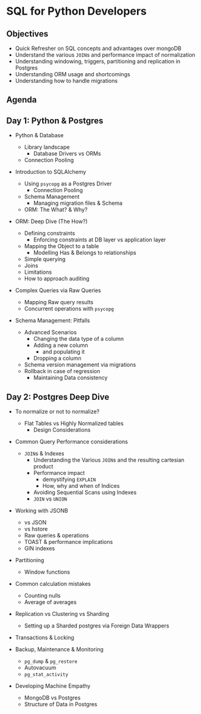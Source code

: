 # SQL for Python Developers

## Objectives

- Quick Refresher on SQL concepts and advantages over mongoDB
- Understand the various `JOIN`s and performance impact of normalization
- Understanding windowing, triggers, partitioning and replication in Postgres
- Understanding ORM usage and shortcomings
- Understanding how to handle migrations

## Agenda

## Day 1: Python & Postgres

- Python & Database
  - Library landscape
    - Database Drivers vs ORMs
  - Connection Pooling

- Introduction to SQLAlchemy
  - Using `psycopg` as a Postgres Driver
    - Connection Pooling
  - Schema Management
    - Managing migration files & Schema
  - ORM: The What? & Why?

- ORM: Deep Dive (The How?)
  - Defining constraints
    - Enforcing constraints at DB layer vs application layer
  - Mapping the Object to a table
    - Modelling Has & Belongs to relationships
  - Simple querying
  - Joins
  - Limitations
  - How to approach auditing

- Complex Queries via Raw Queries
  - Mapping Raw query results
  - Concurrent operations with `psycopg`

- Schema Management: Pitfalls
  - Advanced Scenarios
    - Changing the data type of a column
    - Adding a new column
      - and populating it
    - Dropping a column
  - Schema version management via migrations
  - Rollback in case of regression
    - Maintaining Data consistency

## Day 2: Postgres Deep Dive

- To normalize or not to normalize?
  - Flat Tables vs Highly Normalized tables
    - Design Considerations

- Common Query Performance considerations
  - `JOIN`s & Indexes
    - Understanding the Various `JOIN`s and the resulting cartesian product
    - Performance impact
      - demystifying `EXPLAIN`
      - How, why and when of Indices
    - Avoiding Sequential Scans using Indexes
    - `JOIN` vs `UNION`

- Working with JSONB
  - vs JSON
  - vs hstore
  - Raw queries & operations
  - TOAST & performance implications
  - GIN indexes

- Partitioning
  - Window functions

- Common calculation mistakes
  - Counting nulls
  - Average of averages

- Replication vs Clustering vs Sharding
  - Setting up a Sharded postgres via Foreign Data Wrappers

- Transactions & Locking

- Backup, Maintenance & Monitoring
  - `pg_dump` & `pg_restore`
  - Autovacuum
  - `pg_stat_activity`

- Developing Machine Empathy
  - MongoDB vs Postgres
  - Structure of Data in Postgres
